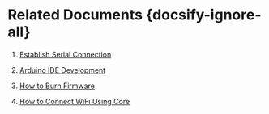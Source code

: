 # Related Documents {docsify-ignore-all}



1. [Establish Serial Connection](en/related_documents/establish_serial_connection)

2. [Arduino IDE Development](en/related_documents/Arduino_IDE)

4. [How to Burn Firmware](en/related_documents/how_to_burn_firmware)

5. [How to Connect WiFi Using Core](en/related_documents/how_to_connect_wifi_using_core)
